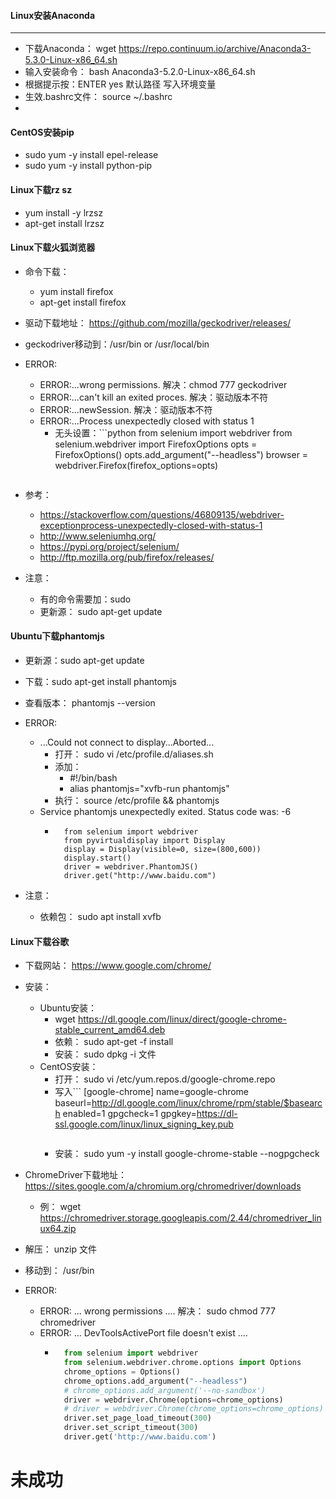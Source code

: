 
#### Linux安装Anaconda
---
- 下载Anaconda： wget https://repo.continuum.io/archive/Anaconda3-5.3.0-Linux-x86_64.sh
- 输入安装命令： bash Anaconda3-5.2.0-Linux-x86_64.sh
- 根据提示按：ENTER yes 默认路径 写入环境变量
- 生效.bashrc文件： source ~/.bashrc
- 

#### CentOS安装pip
- sudo yum -y install epel-release
- sudo yum -y install python-pip

#### Linux下载rz sz
- yum install -y lrzsz
- apt-get install lrzsz

#### Linux下载火狐浏览器
- 命令下载：
	- yum install firefox
	- apt-get install firefox
- 驱动下载地址： https://github.com/mozilla/geckodriver/releases/
- geckodriver移动到：/usr/bin or /usr/local/bin

- ERROR:
	- ERROR:...wrong permissions. 解决：chmod 777 geckodriver
	- ERROR:...can't kill an exited proces. 解决：驱动版本不符
	- ERROR:...newSession.  解决：驱动版本不符
	- ERROR:...Process unexpectedly closed with status 1
		- 无头设置：```python
		from selenium import webdriver
		from selenium.webdriver import FirefoxOptions
		opts = FirefoxOptions()
		opts.add_argument("--headless")
		browser = webdriver.Firefox(firefox_options=opts)
		```
- 参考：
	- https://stackoverflow.com/questions/46809135/webdriver-exceptionprocess-unexpectedly-closed-with-status-1
	- http://www.seleniumhq.org/
	- https://pypi.org/project/selenium/
	- http://ftp.mozilla.org/pub/firefox/releases/

- 注意：
	- 有的命令需要加：sudo
	- 更新源： sudo apt-get update


#### Ubuntu下载phantomjs
- 更新源：sudo apt-get update
- 下载：sudo apt-get install phantomjs
- 查看版本： phantomjs --version

- ERROR:
	- ...Could not connect to display...Aborted...
		- 打开： sudo vi /etc/profile.d/aliases.sh
		- 添加： 
			- #!/bin/bash  
			- alias phantomjs="xvfb-run phantomjs"
		- 执行： source /etc/profile && phantomjs
	- Service phantomjs unexpectedly exited. Status code was: -6
		- ```python3
			from selenium import webdriver  
			from pyvirtualdisplay import Display  
			display = Display(visible=0, size=(800,600))  
			display.start()  
			driver = webdriver.PhantomJS()  
			driver.get("http://www.baidu.com")  
			```

- 注意：
	- 依赖包： sudo apt install xvfb

#### Linux下载谷歌
- 下载网站： https://www.google.com/chrome/
- 安装：
	- Ubuntu安装：
	    - wget https://dl.google.com/linux/direct/google-chrome-stable_current_amd64.deb
        - 依赖： sudo apt-get -f install
        - 安装： sudo dpkg -i 文件
    - CentOS安装：
		- 打开： sudo vi /etc/yum.repos.d/google-chrome.repo
		- 写入```
			[google-chrome]
			name=google-chrome
			baseurl=http://dl.google.com/linux/chrome/rpm/stable/$basearch
			enabled=1
			gpgcheck=1
			gpgkey=https://dl-ssl.google.com/linux/linux_signing_key.pub
			```
		- 安装： sudo yum -y install google-chrome-stable --nogpgcheck

- ChromeDriver下载地址： https://sites.google.com/a/chromium.org/chromedriver/downloads
	- 例： wget https://chromedriver.storage.googleapis.com/2.44/chromedriver_linux64.zip
- 解压： unzip 文件
- 移动到： /usr/bin

- ERROR:
	- ERROR: ... wrong permissions .... 解决： sudo chmod 777 chromedriver
	- ERROR: ... DevToolsActivePort file doesn't exist ....
		- ```python
		 	from selenium import webdriver
		 	from selenium.webdriver.chrome.options import Options
			chrome_options = Options()
			chrome_options.add_argument("--headless")
			# chrome_options.add_argument('--no-sandbox')
			driver = webdriver.Chrome(options=chrome_options)
			# driver = webdriver.Chrome(chrome_options=chrome_options)
			driver.set_page_load_timeout(300)
			driver.set_script_timeout(300)
			driver.get('http://www.baidu.com')
	 		```

# 未成功



